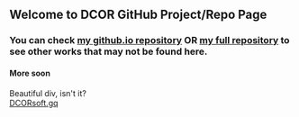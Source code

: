 ## Welcome to DCOR GitHub Project/Repo Page

### You can check  [my github.io repository](https://github.com/Chubasamuel/Chubasamuel.github.io) OR [my full repository](https://github.com/Chubasamuel) to see other works that may not be found here.

#### More soon

<div markdown = "0" > Beautiful div, isn't it?</div>
<a markdown = "0" href="http://www.DCORsoft.gq"> DCORsoft.gq </a>
